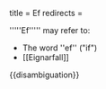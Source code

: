 title = Ef
redirects =
>>>>

'''''Ef''''' may refer to:

* The word ''ef'' ("if")
* [[Eignarfall]]

{{disambiguation}}